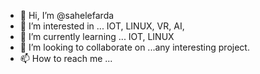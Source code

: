 - 👋 Hi, I’m @sahelefarda
- 👀 I’m interested in ... IOT, LINUX, VR, AI,
- 🌱 I’m currently learning ... IOT, LINUX
- 💞️ I’m looking to collaborate on ...any interesting project.
- 📫 How to reach me ...

<!---
sahelefarda/sahelefarda is a ✨ special ✨ repository because its `README.md` (this file) appears on your GitHub profile.
You can click the Preview link to take a look at your changes.
--->
